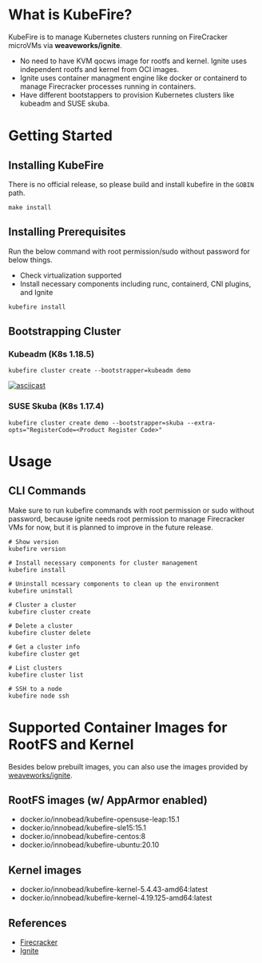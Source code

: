 # What is KubeFire?

KubeFire is to manage Kubernetes clusters running on FireCracker microVMs via **weaveworks/ignite**. 

- No need to have KVM qocws image for rootfs and kernel. Ignite uses independent rootfs and kernel from OCI images.
- Ignite uses container managment engine like docker or containerd to manage Firecracker processes running in containers.
- Have different bootstappers to provision Kubernetes clusters like kubeadm and SUSE skuba. 

# Getting Started

## Installing KubeFire

There is no official release, so please build and install kubefire in the `GOBIN` path.

```
make install
```

## Installing Prerequisites

Run the below command with root permission/sudo without password for below things.

- Check virtualization supported
- Install necessary components including runc, containerd, CNI plugins, and Ignite

```
kubefire install
```

## Bootstrapping Cluster

### Kubeadm (K8s 1.18.5)

```
kubefire cluster create --bootstrapper=kubeadm demo
```

[![asciicast](https://asciinema.org/a/344343.svg)](https://asciinema.org/a/344343)

### SUSE Skuba (K8s 1.17.4)

```
kubefire cluster create demo --bootstrapper=skuba --extra-opts="RegisterCode=<Product Register Code>"
```

# Usage

## CLI Commands

Make sure to run kubefire commands with root permission or sudo without password, because ignite needs root permission to manage Firecracker VMs for now, but it is planned to improve in the future release.

```
# Show version
kubefire version

# Install necessary components for cluster management
kubefire install 

# Uninstall ncessary components to clean up the environment
kubefire uninstall

# Cluster a cluster
kubefire cluster create

# Delete a cluster
kubefire cluster delete

# Get a cluster info
kubefire cluster get

# List clusters
kubefire cluster list

# SSH to a node
kubefire node ssh
```
 
# Supported Container Images for RootFS and Kernel

Besides below prebuilt images, you can also use the images provided by [weaveworks/ignite](https://github.com/weaveworks/ignite/tree/master/images).

## RootFS images (w/ AppArmor enabled)
- docker.io/innobead/kubefire-opensuse-leap:15.1
- docker.io/innobead/kubefire-sle15:15.1
- docker.io/innobead/kubefire-centos:8
- docker.io/innobead/kubefire-ubuntu:20.10

## Kernel images
- docker.io/innobead/kubefire-kernel-5.4.43-amd64:latest
- docker.io/innobead/kubefire-kernel-4.19.125-amd64:latest

## References

- [Firecracker](https://github.com/firecracker-microvm/firecracker)
- [Ignite](https://github.com/weaveworks/ignite)
 